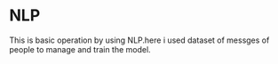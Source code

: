 # NLP
This is basic operation by using NLP.here i used dataset of messges of people to manage and train the model.

